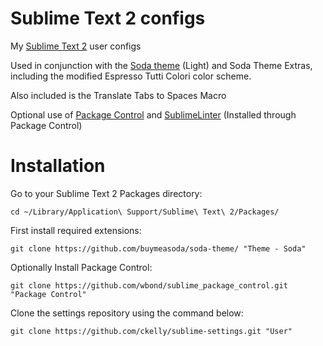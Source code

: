# Sublime Text 2 configs

My [Sublime Text 2](http://www.sublimetext.com/2) user configs

Used in conjunction with the [Soda theme](https://github.com/buymeasoda/soda-theme) (Light) and Soda Theme Extras, including the modified Espresso Tutti Colori color scheme.

Also included is the Translate Tabs to Spaces Macro

Optional use of [Package Control](http://wbond.net/sublime_packages/package_control) and [SublimeLinter](https://github.com/Kronuz/SublimeLinter) (Installed through Package Control) 

# Installation

Go to your Sublime Text 2 Packages directory:

    cd ~/Library/Application\ Support/Sublime\ Text\ 2/Packages/

First install required extensions:

    git clone https://github.com/buymeasoda/soda-theme/ "Theme - Soda"

Optionally Install Package Control:

    git clone https://github.com/wbond/sublime_package_control.git "Package Control"

Clone the settings repository using the command below:

    git clone https://github.com/ckelly/sublime-settings.git "User"
